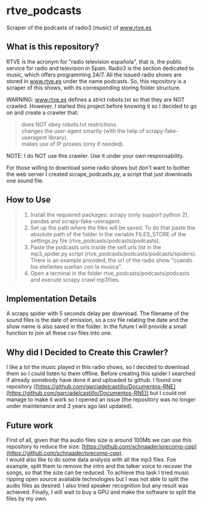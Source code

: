 # rtve_podcasts
Scraper of the podcasts of radio3 (music) of www.rtve.es 

## What is this repository?
RTVE is the acronym for "radio television española", that is, the public service for radio and television in Spain. Radio3 is the section dedicated to music, which offers programming 24/7. All the issued radio shows are stored in www.rtve.es under the name podcasts. So, this repository is a scraper of this shows, with its corresponding storing folder structure.

WARNING: www.rtve.es defines a strict robots.txt so that they are NOT crawled. However, I started this project before knowing it so I decided to go on and  create a crawler that:
> does NOT obey robots.txt restrictions.  
> changes the user-agent smartly (with the help of scrapy-fake-useragent library).  
> makes use of IP proxies (only if needed).

NOTE: I do NOT use this crawler. Use it under your own responsability. 

For those willing to download some radio shows but don't want to bother the web server I created scrape_podcasts.py, a script that just downloads one sound file.

## How to Use
> 1. Install the requiered packages: scrapy (only support python 2), pandas and scrapy-fake-useragent. 
> 2. Set up the path where the files will be saved. To do that paste the absolute path of the folder in the variable FILES\_STORE of the settings.py file (rtve\_podcasts/podcasts/podcasts).  
> 3. Paste the podcasts urls inside the self.urls list in the mp3_spider.py script (rtve\_podcasts/podcasts/podcasts/spiders). There is an example provided; the url of the radio show "cuando los elefantes sueñan con la musica".  
> 4. Open a terminal in the folder rtve\_podcasts/podcasts/podcasts and execute scrapy crawl mp3files.

## Implementation Details
A scrapy spider with 5 seconds delay per download. The filename of the sound files is the date of emission, so a csv file relating the date and the show name is also saved in the folder. In the future I will provide a small function to join all these csv files into one.  


## Why did I Decided to Create this Crawler?
I like a lot the music played in this radio shows, so I decided to download them so I could listen to them offline. Before creating this spider I searched if already somebody have done it and uploaded to github. I found one repository ([https://github.com/garciadelcastillo/Documentos-RNE](https://github.com/garciadelcastillo/Documentos-RNE)) but I could not manage to make it work so I opened an issue (the repository was no longer under maintenance and 3 years ago last updated).

## Future work
First of all, given that tha audio files size is around 100Mb we can use this repository to reduce the size: [https://github.com/schnaader/precomp-cpp](https://github.com/schnaader/precomp-cpp).  
I would also like to do some data analysis with all the mp3 files. Foe example, split them to remove the intro and the talker voice to recover the songs, so that the size can be reduced. To achieve this task I tried music ripping open source available technologies but I was not able to split the audio files as desired. I also tried speaker recognition but any result was achieved. Finally, I will wait to buy a GPU and make the software to split the files by my own. 
